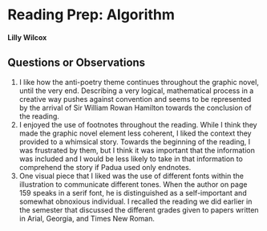 # Reading Prep: Algorithm

#### Lilly Wilcox

## Questions or Observations

1. I like how the anti-poetry theme continues throughout the graphic novel, until the very end. Describing a very logical, mathematical process in a creative way pushes against convention and seems to be represented by the arrival of Sir William Rowan Hamilton towards the conclusion of the reading. 
2. I enjoyed the use of footnotes throughout the reading. While I think they made the graphic novel element less coherent, I liked the context they provided to a whimsical story. Towards the beginning of the reading, I was frustrated by them, but I think it was important that the information was included and I would be less likely to take in that information to comprehend the story if Padua used only endnotes. 
3. One visual piece that I liked was the use of different fonts within the illustration to communicate different tones. When the author on page 159 speaks in a serif font, he is distinguished as a self-important and somewhat obnoxious individual. I recalled the reading we did earlier in the semester that discussed the different grades given to papers written in Arial, Georgia, and Times New Roman. 
